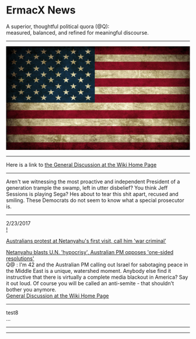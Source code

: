 
# ErmacX News
A superior, thoughtful political quora (@Q):   
measured, balanced, and refined for meaningful discourse.  

___
![flag](https://github.com/ErmacX/ErmacX.github.io/blob/master/Old_american_flag_a.jpg?raw=true)  

___
Here is a link to [the General Discussion at the Wiki Home Page](https://github.com/ErmacX/ErmacX.github.io/wiki)
___  
Aren't we witnessing the most proactive and independent President of a generation trample the swamp, left in utter disbelief?
You think Jeff Sessions is playing Sega? Hes about to tear this shit apart, recused and smiling. These Democrats do not seem to know what a special prosecutor is.  
___  

2/23/2017  
[!](https://lh3.googleusercontent.com/proxy/qU9pD_xDaaq2OvT4iL-C-CurJ7TBW8mQvkg-na7IxoYLD9mwRCYSD55Ozub_x1wHtQoBW4vnT-QUIRuAs7ER0VIrIXuROp0lCiBnhnG2f_fOkktKl4pCRQ6ujVt806xlH1zd=w650-h366-p-k-rw)  

[Australians protest at Netanyahu's first visit, call him 'war criminal’](https://www.google.com/url?sa=t&rct=j&q=&esrc=s&source=web&cd=3&cad=rja&uact=8&ved=0ahUKEwj--YvOjqfSAhVGfiYKHV0mDIsQqUMIJDAC&url=http%3A%2F%2Fwww.presstv.ir%2FDetail%2F2017%2F02%2F23%2F511784%2FAustralia-Israel-Sydney&usg=AFQjCNEnCPibxWjeXoFsr7nfcBJUcvvM_Q&bvm=bv.148073327,d.eWE)  

[Netanyahu blasts U.N. 'hypocrisy', Australian PM opposes 'one-sided resolutions'](https://www.google.com/url?sa=t&rct=j&q=&esrc=s&source=web&cd=2&cad=rja&uact=8&ved=0ahUKEwj--YvOjqfSAhVGfiYKHV0mDIsQqUMIIDAB&url=http%3A%2F%2Fwww.reuters.com%2Farticle%2Fus-australia-israel-idUSKBN16108Z&usg=AFQjCNH-XvnXLdPDXId8JjumcB8QW-frUQ)  
Q@ : I'm 42 and the Australian PM calling out Israel for sabotaging peace in the Middle East is a unique, watershed moment. Anybody else find it instructive that there is virtually a complete media blackout in America? Say it out loud. Of course you will be called an anti-semite - that shouldn't bother you anymore.  
[General Discussion at the Wiki Home Page](https://github.com/ErmacX/ErmacX.github.io/wiki)  
___  
test8  
...  
  
---  
***  



